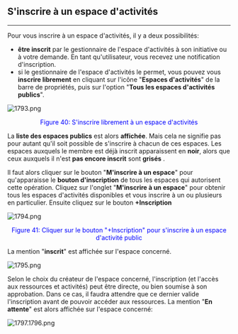 ## S'inscrire à un espace d'activités

---

Pour vous inscrire à un espace d'activités, il y a deux possibilités:

* **être inscrit** par le gestionnaire de l'espace d'activités à son initiative ou à votre demande. En tant qu'utilisateur, vous recevez une notification d'inscription.
* si le gestionnaire de l'espace d'activités le permet, vous pouvez vous **inscrire librement** en cliquant sur l'icône "**Espaces d'activités**" de la barre de propriétés, puis sur l'option "**Tous les espaces d'activités publics**".

![1793.png](http://www.claroline.net/uploads/custom/images/1793.png)

<p style ="text-align: center; color: blue">Figure 40: S'inscrire librement à un espace d'activités</p>

La **liste des espaces publics** est alors **affichée**. Mais cela ne signifie pas pour autant qu'il soit possible de s'inscrire à chacun de ces espaces.
Les espaces auxquels le membre est déjà inscrit apparaissent en **noir**, alors que ceux auxquels il n'est **pas encore inscrit** sont **grisés** .

Il faut alors cliquer sur le bouton "**M'inscrire à un espace**" pour qu'apparaisse le **bouton d'inscription** de tous les espaces qui autorisent cette opération.
Cliquez sur l'onglet "**M'inscrire à un espace**" pour obtenir tous les espaces d'activités disponibles et vous inscrire à un ou plusieurs en particulier.
Ensuite cliquez sur le bouton **+Inscription**

![1794.png](http://www.claroline.net/uploads/custom/images/1794.png)

<p style ="text-align: center; color: blue">Figure 41: Cliquer sur le bouton "+Inscription" pour s'inscrire à un espace d'activité public</p>

La mention "**inscrit**" est affichée sur l'espace concerné.

![1795.png](http://www.claroline.net/uploads/custom/images/1795.png)

Selon le choix du créateur de l'espace concerné, l'inscription (et l'accès aux ressources et activités) peut être directe, ou bien soumise à son approbation. Dans ce cas, il faudra attendre que ce dernier valide l'inscription avant de pouvoir accéder aux ressources. La mention "**En attente**" est alors affichée sur l'espace concerné:

![1797.1796.png](http://www.claroline.net/uploads/custom/images/1796.png)

